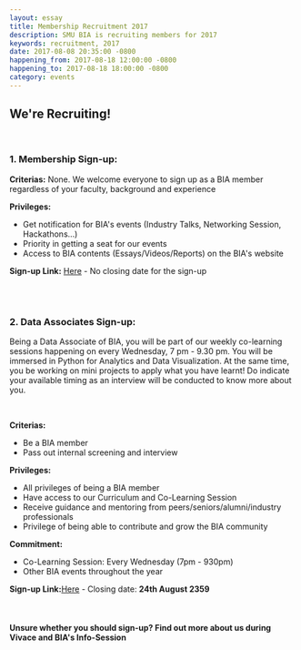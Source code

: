```yaml
---
layout: essay
title: Membership Recruitment 2017
description: SMU BIA is recruiting members for 2017
keywords: recruitment, 2017
date: 2017-08-08 20:35:00 -0800
happening_from: 2017-08-18 12:00:00 -0800
happening_to: 2017-08-18 18:00:00 -0800
category: events
---
```


## We're Recruiting!

<br/>

### 1. Membership Sign-up:

**Criterias:** None. We welcome everyone to sign up as a BIA member regardless of your faculty, background and experience

**Privileges:**
- Get notification for BIA's events (Industry Talks, Networking Session, Hackathons...)
- Priority in getting a seat for our events
- Access to BIA contents (Essays/Videos/Reports) on the BIA's website

**Sign-up Link:** [Here](https://docs.google.com/forms/d/e/1FAIpQLSdNKzIJHonHSr4d_BDbdqUp5nXL0FwWr8OcuZAQ11Zm6Ng9Aw/viewform?hl=en) - No closing date for the sign-up

<br/>
<br/>

### 2. Data Associates Sign-up:

Being a Data Associate of BIA, you will be part of our weekly co-learning sessions happening on every Wednesday, 7 pm - 9.30 pm. You will be immersed in Python for Analytics and Data Visualization. At the same time, you be working on mini projects to apply what you have learnt! Do indicate your available timing as an interview will be conducted to know more about you.

<br/>

**Criterias:**
- Be a BIA member
- Pass out internal screening and interview

**Privileges:**
- All privileges of being a BIA member
- Have access to our Curriculum and Co-Learning Session
- Receive guidance and mentoring from peers/seniors/alumni/industry professionals
- Privilege of being able to contribute and grow the BIA community

**Commitment:** 
- Co-Learning Session: Every Wednesday (7pm - 930pm)
- Other BIA events throughout the year

**Sign-up Link:**[Here](https://docs.google.com/forms/d/e/1FAIpQLSdNKzIJHonHSr4d_BDbdqUp5nXL0FwWr8OcuZAQ11Zm6Ng9Aw/viewform?hl=en) - Closing date: **24th August 2359**

<br/>

#### Unsure whether you should sign-up? Find out more about us during Vivace and BIA's Info-Session

